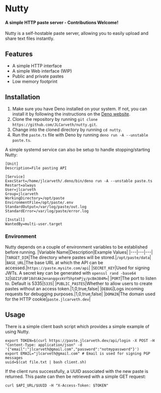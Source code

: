 # Nutty
#### A simple HTTP paste server - Contributions Welcome!

Nutty is a self-hostable paste server, allowing you to easily upload and share text files instantly.

## Features
- A simple HTTP interface
- A simple Web interface (WIP)
- Public and private pastes
- Low memory footprint

## Installation

1. Make sure you have Deno installed on your system. If not, you can install it by following the instructions on the [Deno website](https://deno.land/#installation).
2. Clone the repository by running `git clone https://github.com/JLCarveth/nutty.git`.
3. Change into the cloned directory by running `cd nutty`.
4. Run the `paste.ts` file with Deno by running `deno run -A --unstable paste.ts`.

A simple systemd service can also be setup to handle stopping/starting Nutty:
```Systemd
[Unit]
Description=File pasting API

[Service]
ExecStart=/home/jlcarveth/.deno/bin/deno run -A --unstable paste.ts
Restart=always
User=jlcarveth
Group=jlcarveth
WorkingDirectory=/opt/paste
EnvironmentFile=/opt/paste/.env
StandardOutput=/var/log/paste/out.log
StandardError=/var/log/paste/error.log

[Install]
WantedBy=multi-user.target
```
### Environment
Nutty depends on a couple of environment variables to be established before running.
|Variable Name|Description|Example Values|
|---|---|---|
|`TARGET_DIR`|The directory where pastes will be stored.|`/opt/paste/data`|
|`BASE_URL`|The base URL at which the API can be accessed.|`https://paste.mysite.com/api`|
|`SECRET_KEY`|Used for signing JWTs. A secret key can be generated with `openssl rand -base64 32`|`GDZ1FzBF18dtAk2enanqqxskVf5hptmPjy/pcBm384M=`|
|`PORT`|The port to listen to. Default is 5335|`5335`|
|`PUBLIC_PASTES`|Whether to allow users to create pastes without an access token.|1,0,true,false|
|`DEBUG`|Logs incoming requests for debugging purposes.|1,0,true,false|
|`DOMAIN`|The domain used for the HTTP cookie|`paste.jlcarveth.dev`|

## Usage
There is a simple client bash script which provides a simple example of using Nutty.
```
export TOKEN=$(curl https://paste.jlcarveth.dev/api/login -X POST -H "Content-Type: application/json" -d '{"email":"jlcarveth@gmail.com","password":"notmypassword"}')
export EMAIL="jlcarveth@gmail.com" # Email is used for signing PGP messages
uuid=$(cat file.txt | bash client.sh)
```
If the client runs successfully, a UUID associated with the new paste is returned. This paste can then be retrieved with a simple GET request:
```
curl $API_URL/$UUID -H "X-Access-Token: $TOKEN"
```
